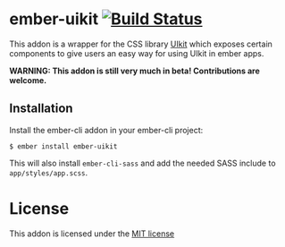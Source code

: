 # ember-uikit [![Build Status](https://travis-ci.org/adfinis-sygroup/ember-uikit.svg?branch=master)](https://travis-ci.org/adfinis-sygroup/ember-uikit)

This addon is a wrapper for the CSS library [UIkit](https://getuikit.com/)
which exposes certain components to give users an easy way for using UIkit in
ember apps.

**WARNING: This addon is still very much in beta! Contributions are welcome.**

## Installation

Install the ember-cli addon in your ember-cli project:

```shell
$ ember install ember-uikit
```

This will also install `ember-cli-sass` and add the needed SASS include to `app/styles/app.scss`.

# License

This addon is licensed under the [MIT license](http://www.opensource.org/licenses/mit-license.php)
